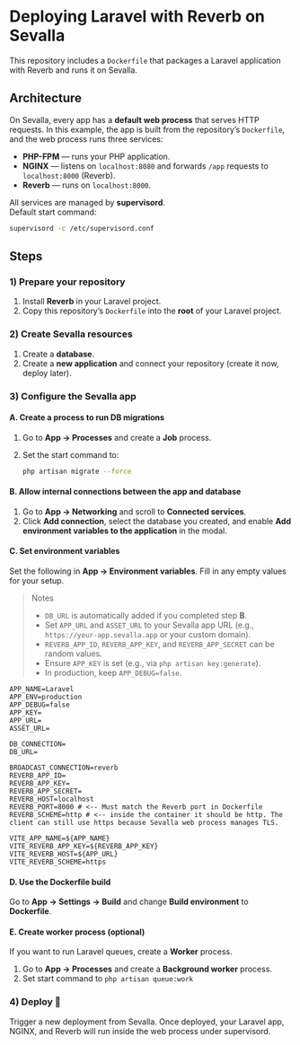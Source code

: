 # Deploying Laravel with Reverb on Sevalla

This repository includes a `Dockerfile` that packages a Laravel application with Reverb and runs it on Sevalla.

## Architecture

On Sevalla, every app has a **default web process** that serves HTTP requests. In this example, the app is built from the repository’s `Dockerfile`, and the web process runs three services:

- **PHP-FPM** — runs your PHP application.
- **NGINX** — listens on `localhost:8080` and forwards `/app` requests to `localhost:8000` (Reverb).
- **Reverb** — runs on `localhost:8000`.

All services are managed by **supervisord**.  
Default start command:

```bash
supervisord -c /etc/supervisord.conf
```

## Steps

### 1) Prepare your repository

1. Install **Reverb** in your Laravel project.
2. Copy this repository’s `Dockerfile` into the **root** of your Laravel project.

### 2) Create Sevalla resources

1. Create a **database**.
2. Create a **new application** and connect your repository (create it now, deploy later).

### 3) Configure the Sevalla app

#### A. Create a process to run DB migrations

1. Go to **App → Processes** and create a **Job** process.
2. Set the start command to:

   ```bash
   php artisan migrate --force
   ```

#### B. Allow internal connections between the app and database

1. Go to **App → Networking** and scroll to **Connected services**.
2. Click **Add connection**, select the database you created, and enable **Add environment variables to the application** in the modal.

#### C. Set environment variables

Set the following in **App → Environment variables**. Fill in any empty values for your setup.

> Notes
> - `DB_URL` is automatically added if you completed step **B**.
> - Set `APP_URL` and `ASSET_URL` to your Sevalla app URL (e.g., `https://your-app.sevalla.app` or your custom domain).
> - `REVERB_APP_ID`, `REVERB_APP_KEY`, and `REVERB_APP_SECRET` can be random values.
> - Ensure `APP_KEY` is set (e.g., via `php artisan key:generate`).
> - In production, keep `APP_DEBUG=false`.

```dotenv
APP_NAME=Laravel
APP_ENV=production
APP_DEBUG=false
APP_KEY=
APP_URL=
ASSET_URL=

DB_CONNECTION=
DB_URL=

BROADCAST_CONNECTION=reverb
REVERB_APP_ID=
REVERB_APP_KEY=
REVERB_APP_SECRET=
REVERB_HOST=localhost
REVERB_PORT=8000 # <-- Must match the Reverb port in Dockerfile
REVERB_SCHEME=http # <-- inside the container it should be http. The client can still use https because Sevalla web process manages TLS.

VITE_APP_NAME=${APP_NAME}
VITE_REVERB_APP_KEY=${REVERB_APP_KEY}
VITE_REVERB_HOST=${APP_URL}
VITE_REVERB_SCHEME=https
```

#### D. Use the Dockerfile build

Go to **App → Settings → Build** and change **Build environment** to **Dockerfile**.

#### E. Create worker process (optional)
If you want to run Laravel queues, create a **Worker** process.

1. Go to **App → Processes** and create a **Background worker** process.
2. Set start command to `php artisan queue:work`

### 4) Deploy 🚀

Trigger a new deployment from Sevalla. Once deployed, your Laravel app, NGINX, and Reverb will run inside the web process under supervisord.
